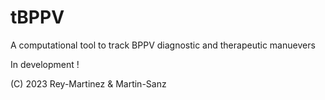 # tBPPV
A computational tool to track BPPV diagnostic and therapeutic manuevers

In development !

(C) 2023 Rey-Martinez & Martin-Sanz
